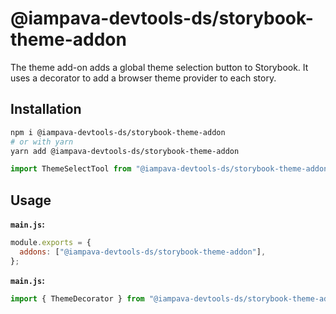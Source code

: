 # @iampava-devtools-ds/storybook-theme-addon

The theme add-on adds a global theme selection button to Storybook.
It uses a decorator to add a browser theme provider to each story.

## Installation

```sh
npm i @iampava-devtools-ds/storybook-theme-addon
# or with yarn
yarn add @iampava-devtools-ds/storybook-theme-addon
```

```js
import ThemeSelectTool from "@iampava-devtools-ds/storybook-theme-addon";
```

## Usage

**`main.js`:**

```js
module.exports = {
  addons: ["@iampava-devtools-ds/storybook-theme-addon"],
};
```

**`main.js`:**

```js
import { ThemeDecorator } from "@iampava-devtools-ds/storybook-theme-addon";
```
